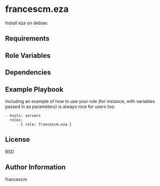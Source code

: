 francescm.eza
=========

Install eza on debian.

Requirements
------------



Role Variables
--------------



Dependencies
------------



Example Playbook
----------------

Including an example of how to use your role (for instance, with variables passed in as parameters) is always nice for users too:

    - hosts: servers
      roles:
         - { role: francescm.eza }

License
-------

BSD

Author Information
------------------

francescm
